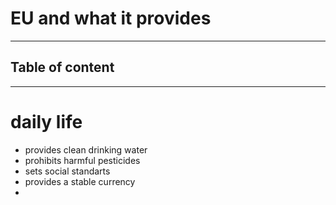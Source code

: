# EU and what it provides
---
## Table of content

---
# daily life
- provides clean drinking water
- prohibits harmful pesticides
- sets social standarts
- provides a stable currency
- 